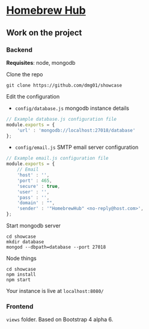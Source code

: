 # [Homebrew Hub](https://gbhh.avivace.com)

## Work on the project

### Backend
**Requisites**: node, mongodb

Clone the repo
```
git clone https://github.com/dmg01/showcase
```

Edit the configuration

- `config/database.js` mongodb instance details
```javascript
// Example database.js configuration file
module.exports = {
    'url' : 'mongodb://localhost:27018/database'
};
```

- `config/email.js` SMTP email server configuration
```javascript
// Example email.js configuration file
module.exports = {
    // Email
    'host' : '',
    'port' : 465,
    'secure' : true,
    'user' : '',
    'pass' : '',
    'domain' : "",
    'sender' : '"HomebrewHub" <no-reply@host.com>',
};
```

Start mongodb server
```
cd showcase
mkdir database
mongod --dbpath=database --port 27018
```

Node things
```
cd showcase
npm install
npm start
```

Your instance is live at `localhost:8080/`

### Frontend
`views` folder. Based on Bootstrap 4 alpha 6.